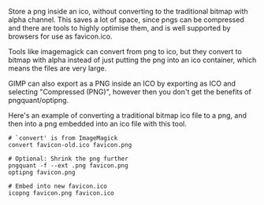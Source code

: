 Store a png inside an ico, without converting to the traditional bitmap with
alpha channel. This saves a lot of space, since pngs can be compressed and
there are tools to highly optimise them, and is well supported by browsers for
use as favicon.ico.

Tools like imagemagick can convert from png to ico, but they convert to bitmap
with alpha instead of just putting the png into an ico container, which means
the files are very large.

GIMP can also export as a PNG inside an ICO by exporting as ICO and selecting
"Compressed (PNG)", however then you don't get the benefits of
pngquant/optipng.

Here's an example of converting a traditional bitmap ico file to a png, and
then into a png embedded into an ico file with this tool.

    # `convert' is from ImageMagick
    convert favicon-old.ico favicon.png

    # Optional: Shrink the png further
    pngquant -f --ext .png favicon.png
    optipng favicon.png

    # Embed into new favicon.ico
    icopng favicon.png favicon.ico

